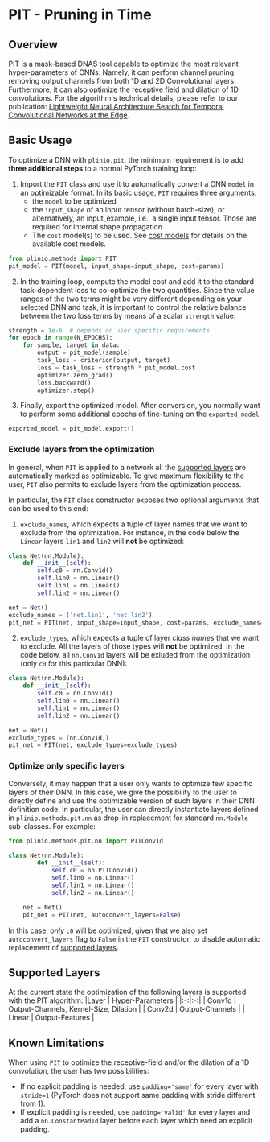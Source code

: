 # PIT - Pruning in Time

## Overview
PIT is a mask-based DNAS tool capable to optimize the most relevant hyper-parameters of CNNs. Namely, it can perform channel pruning, removing output channels from both 1D and 2D Convolutional layers. Furthermore, it can also optimize the receptive field and dilation of 1D convolutions.
For the algorithm's technical details, please refer to our publication: [Lightweight Neural Architecture Search for Temporal Convolutional Networks at the Edge](https://ieeexplore.ieee.org/abstract/document/9782512).

## Basic Usage
To optimize a DNN with `plinio.pit`, the minimum requirement is to add **three additional steps** to a normal PyTorch training loop:
1. Import the `PIT` class and use it to automatically convert a CNN `model` in an optimizable format. In its basic usage, `PIT` requires three arguments:
    - the `model` to be optimized
    - the `input_shape` of an input tensor (without batch-size), or alternatively, an input_example, i.e., a single input tensor. Those are required for internal shape propagation.
    - The `cost` model(s) to be used. See [cost models](../../cost/README.md) for details on the available cost models.

```python
from plinio.methods import PIT
pit_model = PIT(model, input_shape=input_shape, cost=params)
```

2. In the training loop, compute the model cost and add it to the standard task-dependent loss to co-optimize the two quantities. Since the value ranges of the two terms might be very different depending on your selected DNN and task, it is important to control the relative balance between the two loss terms by means of a scalar `strength` value:

```python
strength = 1e-6  # depends on user specific requirements
for epoch in range(N_EPOCHS):
    for sample, target in data:
        output = pit_model(sample)
        task_loss = criterion(output, target)
        loss = task_loss + strength * pit_model.cost
        optimizer.zero_grad()
        loss.backward()
        optimizer.step()
```

3. Finally, export the optimized model. After conversion, you normally want to perform some additional epochs of fine-tuning on the `exported_model`.

```python
exported_model = pit_model.export()
```

### Exclude layers from the optimization
In general, when `PIT` is applied to a network all the [supported layers](#supported-layers) are automatically marked as optimizable. To give maximum flexibility to the user, `PIT` also permits to exclude layers from the optimization process.

In particular, the `PIT` class constructor exposes two optional arguments that can be used to this end:

1. `exclude_names`, which expects a tuple of layer names that we want to exclude from the optimization. For instance, in the code below the `Linear` layers `lin1` and `lin2` will **not** be optimized:

```python
class Net(nn.Module):
    def __init__(self):
        self.c0 = nn.Conv1d()
        self.lin0 = nn.Linear()
        self.lin1 = nn.Linear()
        self.lin2 = nn.Linear()

net = Net()
exclude_names = ('net.lin1', 'net.lin2')
pit_net = PIT(net, input_shape=input_shape, cost=params, exclude_names=exclude_names)
```

2. `exclude_types`, which expects a tuple of layer *class names* that we want to exclude. All the layers of those types will **not** be optimized. In the code below, all `nn.Conv1d` layers will be exluded from the optimization (only `c0` for this particular DNN):

```python
class Net(nn.Module):
    def __init__(self):
        self.c0 = nn.Conv1d()
        self.lin0 = nn.Linear()
        self.lin1 = nn.Linear()
        self.lin2 = nn.Linear()

net = Net()
exclude_types = (nn.Conv1d,)
pit_net = PIT(net, exclude_types=exclude_types)
```

### Optimize only specific layers
Conversely, it may happen that a user only wants to optimize few specific layers of their DNN. In this case, we give the possibility to the user to directly define and use the optimizable version of such layers in their DNN definition code.  In particular, the user can directly instantiate layers defined in `plinio.methods.pit.nn` as drop-in replacement for standard `nn.Module` sub-classes. For example:

```python
from plinio.methods.pit.nn import PITConv1d

class Net(nn.Module):
        def __init__(self):
            self.c0 = nn.PITConv1d()
            self.lin0 = nn.Linear()
            self.lin1 = nn.Linear()
            self.lin2 = nn.Linear()

    net = Net()
    pit_net = PIT(net, autoconvert_layers=False)
```
In this case, *only* `c0` will be optimized, given that we also set `autoconvert_layers` flag to `False` in the `PIT` constructor, to disable automatic replacement of [supported layers](#supported-layers).

## Supported Layers
At the current state the optimization of the following layers is supported with the PIT algorithm:
|Layer   | Hyper-Parameters  |
|:-:|:-:|
| Conv1d  | Output-Channels, Kernel-Size, Dilation |
| Conv2d  | Output-Channels  |
| Linear  | Output-Features  |

## Known Limitations

When using `PIT` to optimize the receptive-field and/or the dilation of a 1D convolution, the user has two possibilities:
- If no explicit padding is needed, use `padding='same'` for every layer with `stride=1` (PyTorch does not support same padding with stride different from 1).
- If explicit padding is needed, use `padding='valid'` for every layer and add a `nn.ConstantPad1d` layer before each layer which need an explicit padding.
